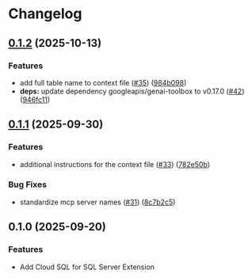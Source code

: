 # Changelog

## [0.1.2](https://github.com/gemini-cli-extensions/cloud-sql-sqlserver/compare/0.1.1...0.1.2) (2025-10-13)


### Features

* add full table name to context file ([#35](https://github.com/gemini-cli-extensions/cloud-sql-sqlserver/issues/35)) ([984b098](https://github.com/gemini-cli-extensions/cloud-sql-sqlserver/commit/984b09830b67a346bf3d9222b88622bd37fa7415))
* **deps:** update dependency googleapis/genai-toolbox to v0.17.0 ([#42](https://github.com/gemini-cli-extensions/cloud-sql-sqlserver/issues/42)) ([946fc11](https://github.com/gemini-cli-extensions/cloud-sql-sqlserver/commit/946fc11399c4131d3c3892c373e428accb90d172))

## [0.1.1](https://github.com/gemini-cli-extensions/cloud-sql-sqlserver/compare/0.1.0...0.1.1) (2025-09-30)


### Features

* additional instructions for the context file ([#33](https://github.com/gemini-cli-extensions/cloud-sql-sqlserver/issues/33)) ([782e50b](https://github.com/gemini-cli-extensions/cloud-sql-sqlserver/commit/782e50bccb9a76d8b10bfb30400e2dd8e1c0f652))


### Bug Fixes

* standardize mcp server names ([#31](https://github.com/gemini-cli-extensions/cloud-sql-sqlserver/issues/31)) ([8c7b2c5](https://github.com/gemini-cli-extensions/cloud-sql-sqlserver/commit/8c7b2c52d3e85a643c03f5cecce69a45a633430a))

## 0.1.0 (2025-09-20)


### Features

* Add Cloud SQL for SQL Server Extension
